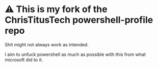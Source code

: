 # ⚠️ This is my fork of the ChrisTitusTech powershell-profile repo

Shit might not always work as intended.

I aim to unfuck powershell as much as possible with this from what microsoft did to it.
